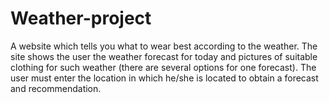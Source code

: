 # Weather-project

A website which tells you what to wear best according to the weather. 
The site shows the user the weather forecast for today and pictures of suitable clothing for such weather (there are several options for one forecast).
The user must enter the location in which he/she is located to obtain a forecast and recommendation.

